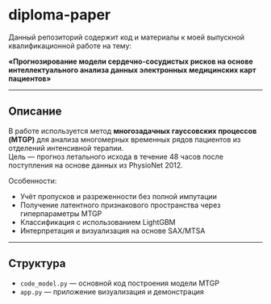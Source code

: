 # diploma-paper

Данный репозиторий содержит код и материалы к моей выпускной квалификационной работе на тему:

**«Прогнозирование модели сердечно-сосудистых рисков на основе интеллектуального анализа данных электронных медицинских карт пациентов»**

---

## Описание

В работе используется метод **многозадачных гауссовских процессов (MTGP)** для анализа многомерных временных рядов пациентов из отделений интенсивной терапии.  
Цель — прогноз летального исхода в течение 48 часов после поступления на основе данных из PhysioNet 2012.

Особенности:
- Учёт пропусков и разреженности без полной импутации
- Получение латентного признакового пространства через гиперпараметры MTGP
- Классификация с использованием LightGBM
- Интерпретация и визуализация на основе SAX/MTSA

---

## Структура

- `code_model.py` — основной код построения модели MTGP
- `app.py` — приложение визуализация и демонстрация
